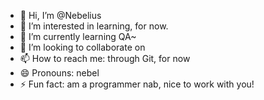 - 👋 Hi, I’m @Nebelius
- 👀 I’m interested in learning, for now.
- 🌱 I’m currently learning QA~
- 💞️ I’m looking to collaborate on 
- 📫 How to reach me: through Git, for now
- 😄 Pronouns: nebel
- ⚡ Fun fact: am a programmer nab, nice to work with you!

<!---
Nebelius/Nebelius is a ✨ special ✨ repository because its `README.md` (this file) appears on your GitHub profile.
You can click the Preview link to take a look at your changes.
--->
